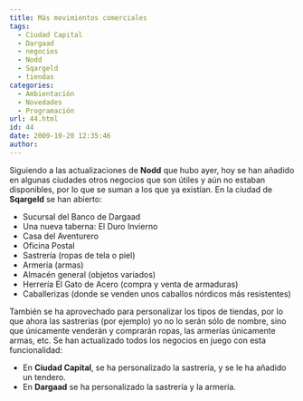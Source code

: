 ```yaml
---
title: Más movimientos comerciales
tags:
  - Ciudad Capital
  - Dargaad
  - negocios
  - Nodd
  - Sqargeld
  - tiendas
categories:
  - Ambientación
  - Novedades
  - Programación
url: 44.html
id: 44
date: 2009-10-20 12:35:46
author:
---
```


Siguiendo a las actualizaciones de **Nodd** que hubo ayer, hoy se han añadido en algunas ciudades otros negocios que son útiles y aún no estaban disponibles, por lo que se suman a los que ya existían. En la ciudad de **Sqargeld** se han abierto:

*   Sucursal del Banco de Dargaad
*   Una nueva taberna: El Duro Invierno
*   Casa del Aventurero
*   Oficina Postal
*   Sastrería (ropas de tela o piel)
*   Armería (armas)
*   Almacén general (objetos variados)
*   Herrería El Gato de Acero (compra y venta de armaduras)
*   Caballerizas (donde se venden unos caballos nórdicos más resistentes)

También se ha aprovechado para personalizar los tipos de tiendas, por lo que ahora las sastrerías (por ejemplo) yo no lo serán sólo de nombre, sino que únicamente venderán y comprarán ropas, las armerías únicamente armas, etc. Se han actualizado todos los negocios en juego con esta funcionalidad:

*   En **Ciudad Capital**, se ha personalizado la sastrería, y se le ha añadido un tendero.
*   En **Dargaad** se ha personalizado la sastrería y la armería.